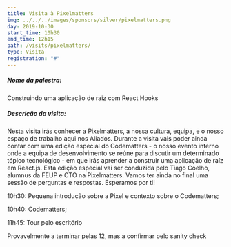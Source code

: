 ```yaml
---
title: Visita à Pixelmatters
img: ../../../images/sponsors/silver/pixelmatters.png
day: 2019-10-30
start_time: 10h30
end_time: 12h15
path: /visits/pixelmatters/
type: Visita
registration: "#"
---
```


##### Nome da palestra:

Construindo uma aplicação de raiz com React Hooks

##### Descrição da visita:

Nesta visita irás conhecer a Pixelmatters, a nossa cultura, equipa, e o nosso espaço de trabalho aqui nos Aliados. Durante a visita vais poder ainda contar com uma edição especial do Codematters - o nosso evento interno onde a equipa de desenvolvimento se reúne para discutir um determinado tópico tecnológico - em que irás aprender a construir uma aplicação de raíz em React.js. Esta edição especial vai ser conduzida pelo Tiago Coelho, alumnus da FEUP e CTO na Pixelmatters. Vamos ter ainda no final uma sessão de perguntas e respostas. Esperamos por ti!

10h30: Pequena introdução sobre a Pixel e contexto sobre o Codematters;

10h40: Codematters;

11h45: Tour pelo escritório

Provavelmente a terminar pelas 12, mas a confirmar pelo sanity check
